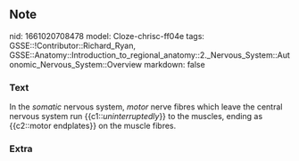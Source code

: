 ## Note
nid: 1661020708478
model: Cloze-chrisc-ff04e
tags: GSSE::!Contributor::Richard_Ryan, GSSE::Anatomy::Introduction_to_regional_anatomy::2._Nervous_System::Autonomic_Nervous_System::Overview
markdown: false

### Text
<div class='toggle'>
  In the <em>somatic</em> nervous system, <em>motor</em> nerve
  fibres which leave the central nervous system run
  {{c1::<em>uninterruptedly</em>}} to the muscles, ending as
  {{c2::motor endplates}} on the muscle fibres.
</div>

### Extra

